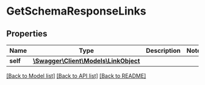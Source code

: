 # GetSchemaResponseLinks

## Properties

Name | Type | Description | Notes
------------ | ------------- | ------------- | -------------
**self** | [**\Swagger\Client\Models\LinkObject**](LinkObject.md) |  |

[[Back to Model list]](../../README.md#documentation-for-models) [[Back to API list]](../../README.md#documentation-for-api-endpoints) [[Back to README]](../../README.md)

